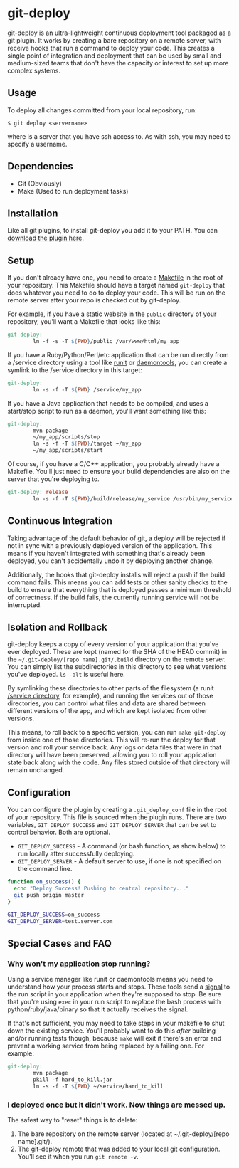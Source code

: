 
# git-deploy

git-deploy is an ultra-lightweight continuous deployment tool packaged as a git plugin. It works by creating a bare repository on a remote server, with receive hooks that run a command to deploy your code. This creates a single point of integration and deployment that can be used by small and medium-sized teams that don't have the capacity or interest to set up more complex systems.

## Usage

To deploy all changes committed from your local repository, run:

```
$ git deploy <servername>
```

where <servername> is a server that you have ssh access to. As with ssh, you may need to specify a username.

## Dependencies
 * Git  (Obviously)
 * Make (Used to run deployment tasks)

## Installation

Like all git plugins, to install git-deploy you add it to your PATH. You can [download the plugin here](https://raw.githubusercontent.com/benrady/git-deploy/master/bin/git-deploy).

## Setup

If you don't already have one, you need to create a [Makefile](http://mrbook.org/blog/tutorials/make/) in the root of your repository. This Makefile should have a target named `git-deploy` that does whatever you need to do to deploy your code. This will be run on the remote server after your repo is checked out by git-deploy.

For example, if you have a static website in the `public` directory of your repository, you'll want a Makefile that looks like this:

```Makefile
git-deploy:
        ln -f -s -T ${PWD}/public /var/www/html/my_app
```

If you have a Ruby/Python/Perl/etc application that can be run directly from a /service directory using a tool like [runit](http://smarden.org/runit/) or [daemontools](https://cr.yp.to/daemontools.html), you can create a symlink to the /service directory in this target:

```Makefile
git-deploy:
        ln -s -f -T ${PWD} /service/my_app
```

If you have a Java application that needs to be compiled, and uses a start/stop script to run as a daemon, you'll want something like this:

```Makefile
git-deploy:
        mvn package
        ~/my_app/scripts/stop
        ln -s -f -T ${PWD}/target ~/my_app
        ~/my_app/scripts/start
```


Of course, if you have a C/C++ application, you probably already have a Makefile. You'll just need to ensure your build dependencies are also on the server that you're deploying to.

```Makefile
git-deploy: release
        ln -s -f -T ${PWD}/build/release/my_service /usr/bin/my_service
```

## Continuous Integration

Taking advantage of the default behavior of git, a deploy will be rejected if not in sync with a previously deployed version of the application. This means if you haven't integrated with something that's already been deployed, you can't accidentally undo it by deploying another change.

Additionally, the hooks that git-deploy installs will reject a push if the build command fails. This means you can add tests or other sanity checks to the build to ensure that everything that is deployed passes a minimum threshold of correctness. If the build fails, the currently running service will not be interrupted.

## Isolation and Rollback

git-deploy keeps a copy of every version of your application that you've ever deployed. These are kept (named for the SHA of the HEAD commit) in the `~/.git-deploy/[repo name].git/.build` directory on the remote server. You can simply list the subdirectories in this directory to see what versions you've deployed. `ls -alt` is useful here.

By symlinking these directories to other parts of the filesystem (a runit [/service directory](http://smarden.org/runit/faq.html#tell), for example), and running the services out of those directories, you can control what files and data are shared between different versions of the app, and which are kept isolated from other versions.

This means, to roll back to a specific version, you can run `make git-deploy` from inside one of those directories. This will re-run the deploy for that version and roll your service back. Any logs or data files that were in that directory will have been preserved, allowing you to roll your application state back along with the code. Any files stored outside of that directory will remain unchanged.

## Configuration

You can configure the plugin by creating a `.git_deploy_conf` file in the root of your repository. This file is sourced when the plugin runs. There are two variables, `GIT_DEPLOY_SUCCESS` and `GIT_DEPLOY_SERVER` that can be set to control behavior. Both are optional.

 * `GIT_DEPLOY_SUCCESS` - A command (or bash function, as show below) to run locally after successfully deploying.
 * `GIT_DEPLOY_SERVER` - A default server to use, if one is not specified on the command line.

```bash
function on_success() {
  echo "Deploy Success! Pushing to central repository..."
  git push origin master
}

GIT_DEPLOY_SUCCESS=on_success
GIT_DEPLOY_SERVER=test.server.com
```

## Special Cases and FAQ

### Why won't my application stop running?
Using a service manager like runit or daemontools means you need to understand how your process starts and stops. These tools send a [signal](http://man7.org/linux/man-pages/man7/signal.7.html) to the run script in your application when they're supposed to stop. Be sure that you're using `exec` in your run script to _replace_ the bash process with python/ruby/java/binary so that it actually receives the signal.

If that's not sufficient, you may need to take steps in your makefile to shut down the existing service. You'll probably want to do this _after_ building and/or running tests though, because `make` will exit if there's an error and prevent a working service from being replaced by a failing one. For example:

```Makefile
git-deploy:
        mvn package
        pkill -f hard_to_kill.jar
        ln -s -f -T ${PWD} ~/service/hard_to_kill
```

### I deployed once but it didn't work. Now things are messed up.

The safest way to "reset" things is to delete:
 1. The bare repository on the remote server (located at ~/.git-deploy/[repo name].git/).
 2. The git-deploy remote that was added to your local git configuration. You'll see it when you run `git remote -v`.
